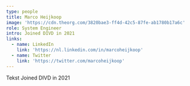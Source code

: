 ```yaml
---
type: people
title: Marco Heijkoop
image: 'https://cdn.theorg.com/3820bae3-ff4d-42c5-87fe-ab1780b17a6c'
role: System Engineer
intro: Joined DIVD in 2021
links:
  - name: LinkedIn
    link: 'https://nl.linkedin.com/in/marcoheijkoop'
  - name: Twitter
    link: 'https://twitter.com/marcoheijkoop'
---
```

Tekst Joined DIVD in 2021
